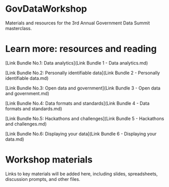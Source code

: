 # GovDataWorkshop
Materials and resources for the 3rd Annual Government Data Summit masterclass.

# Learn more: resources and reading
[Link Bundle No.1: Data analytics](Link Bundle 1 - Data analytics.md)

[Link Bundle No.2: Personally identifiable data](Link Bundle 2 - Personally identifiable data.md)

[Link Bundle No.3: Open data and government](Link Bundle 3 - Open data and government.md)

[Link Bundle No.4: Data formats and standards](Link Bundle 4 - Data formats and standards.md)

[Link Bundle No.5: Hackathons and challenges](Link Bundle 5 - Hackathons and challenges.md)

[Link Bundle No.6: Displaying your data](Link Bundle 6 - Displaying your data.md)

# Workshop materials
Links to key materials will be added here, including slides, spreadsheets, discussion prompts, and other files.
